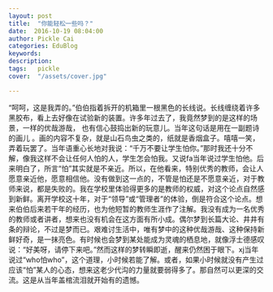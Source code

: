 ```yaml
---
layout: post  
title:  "你能轻松一些吗？"
date:  2016-10-19 08:04:00
author: Pickle Cai  
categories: EduBlog  
keywords: 
description:   
tags:	pickle   
cover:  "/assets/cover.jpg"  

---
```


“呵呵，这是我弄的。”伯伯指着拆开的机箱里一根黑色的长线说。长线缠绕着许多黑胶布，看上去好像在试验新的装置。许多年过去了，我竟然梦到的是这样的场景，一样的优哉游哉， 也有信心鼓捣出新的玩意儿。当年这句话是用在一副题诗的画儿 。画的内容不复杂，就是山石鸟虫之类的，纸就是香烟盒子。嘻嘻一笑，弄着玩罢了。当年语重心长地对我说：“千万不要让学生怕你。”那时我还十分不解，像我这样不会让任何人怕的人，学生怎会怕我。又说fa当年说过学生怕他。后来明白了，所言“怕”其实就是不亲近。所以，在他看来，特别优秀的教师，会让人愿意亲近他，愿意相信他。没有做到这一点的，不管是怕还是不愿意亲近，对于教师来说，都是失败的。我在学校里体验得更多的是教师的权威，对这个论点自然感到新鲜。离开学校这十年，对于“领导”或“管理者”的体验，倒是符合这个论点。想来伯伯后来若干年的经历，也为他短暂的教师生涯作了注解。我没有成为一名优秀的教师或者讲者，想来也没有机会在这方面有所小成。偶尔梦到长篇大论、井井有条的辩论，不过是梦而已。艰难讨生活中，唯有梦中的这种优哉游哉、这种保持新鲜好奇，是一抹亮色。有时候也会梦到某处能成为灵魂的栖息地，就像浮士德感叹说：“好美呀，请停下来吧。”然而这样的梦转瞬即逝，醒来仍然困于眼下。xj当年说过“who怕who”，这个道理，小时候若能了解。或者，如果小时候就没有产生过应该“怕”某人的心态，想来这老少代沟的力量就要弱得多了。那自然可以更深的交流。这是从当年盖棺流泪就开始有的遗憾。

		    
